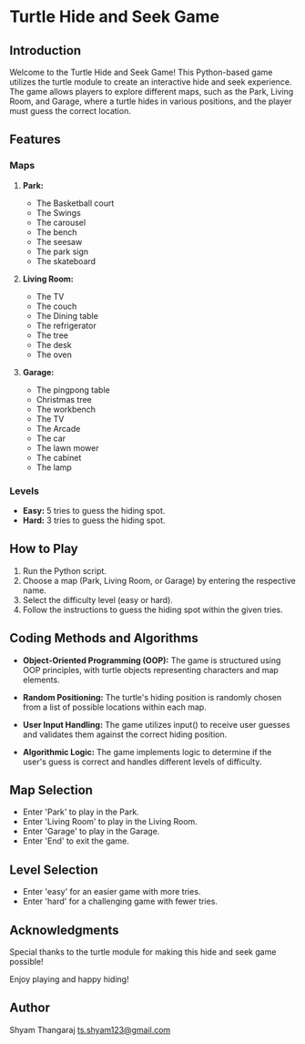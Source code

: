# Turtle Hide and Seek Game

## Introduction

Welcome to the Turtle Hide and Seek Game! This Python-based game utilizes the turtle module to create an interactive hide and seek experience. The game allows players to explore different maps, such as the Park, Living Room, and Garage, where a turtle hides in various positions, and the player must guess the correct location.

## Features

### Maps
1. **Park:**
   - The Basketball court
   - The Swings
   - The carousel
   - The bench
   - The seesaw
   - The park sign
   - The skateboard

2. **Living Room:**
   - The TV
   - The couch
   - The Dining table
   - The refrigerator
   - The tree
   - The desk
   - The oven

3. **Garage:**
   - The pingpong table
   - Christmas tree
   - The workbench
   - The TV
   - The Arcade
   - The car
   - The lawn mower
   - The cabinet
   - The lamp

### Levels
- **Easy:** 5 tries to guess the hiding spot.
- **Hard:** 3 tries to guess the hiding spot.

## How to Play

1. Run the Python script.
2. Choose a map (Park, Living Room, or Garage) by entering the respective name.
3. Select the difficulty level (easy or hard).
4. Follow the instructions to guess the hiding spot within the given tries.

## Coding Methods and Algorithms

- **Object-Oriented Programming (OOP):** The game is structured using OOP principles, with turtle objects representing characters and map elements.

- **Random Positioning:** The turtle's hiding position is randomly chosen from a list of possible locations within each map.

- **User Input Handling:** The game utilizes input() to receive user guesses and validates them against the correct hiding position.

- **Algorithmic Logic:** The game implements logic to determine if the user's guess is correct and handles different levels of difficulty.

## Map Selection
- Enter 'Park' to play in the Park.
- Enter 'Living Room' to play in the Living Room.
- Enter 'Garage' to play in the Garage.
- Enter 'End' to exit the game.

## Level Selection
- Enter 'easy' for an easier game with more tries.
- Enter 'hard' for a challenging game with fewer tries.

## Acknowledgments

Special thanks to the turtle module for making this hide and seek game possible!

Enjoy playing and happy hiding!

## Author

Shyam Thangaraj ts.shyam123@gmail.com
